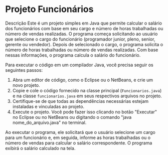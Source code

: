 # Projeto Funcionários

Descrição
Este é um projeto simples em Java que permite calcular o salário dos funcionários com base em seu cargo e número de horas trabalhadas ou número de vendas realizadas. O programa começa solicitando ao usuário que selecione o cargo do funcionário (programador junior, pleno, senior, gerente ou vendedor). Depois de selecionado o cargo, o programa solicita o número de horas trabalhadas ou número de vendas realizadas. Com base nessas informações, o programa calcula o salário do funcionário.

Para executar o código em um compilador Java, você precisa seguir os seguintes passos:

1. Abra um editor de código, como o Eclipse ou o NetBeans, e crie um novo projeto.
2. Copie e cole o código fornecido na classe principal (`Funcionarios.java`) e na classe `funcionarios.java` em seus respectivos arquivos no projeto.
3. Certifique-se de que todas as dependências necessárias estejam instaladas e vinculadas ao projeto.
4. Execute o projeto. Você pode fazer isso clicando no botão "Executar" no Eclipse ou no NetBeans ou digitando o comando "java nome_do_arquivo.java" no terminal.

Ao executar o programa, ele solicitará que o usuário selecione um cargo para um funcionário e, em seguida, informe as horas trabalhadas ou o número de vendas para calcular o salário correspondente. O programa exibirá o salário calculado na tela.
